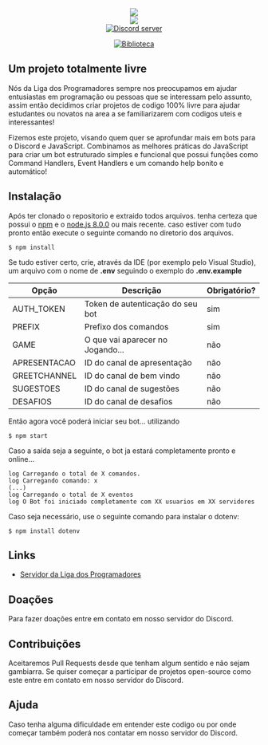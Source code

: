 <div align="center">
  <img src="https://i.imgur.com/pI0g7mg.png"><br>
  <img src="https://i.imgur.com/AxI9yNz.png"><br>
 </div>
 
  <div align="center"">
    <a href="https://discord.gg/DDmhAst" target="_blank"><img src="https://img.shields.io/discord/366404358440615951?label=Servidor&logo=discord" alt="Discord server"/></a>
  
  <a href="https://discord.js.org/#/" target="_blank"><img src="https://img.shields.io/badge/Biblioteca-discord.js-%23738adb" alt="Biblioteca"/></a>
  </div>


## Um projeto totalmente livre
Nós da Liga dos Programadores sempre nos preocupamos em ajudar entusiastas em programação ou pessoas que se interessam pelo assunto, assim então decidimos criar projetos de codigo 100% livre para ajudar estudantes ou novatos na area a se familiarizarem com codigos uteis e interessantes!
  
Fizemos este projeto, visando quem quer se aprofundar mais em bots para o Discord e JavaScript. Combinamos as melhores práticas do JavaScript para criar um bot estruturado simples e funcional que possui funções como Command Handlers, Event Handlers e um comando help bonito e automático!

## Instalação
Após ter clonado o repositorio e extraido todos arquivos. tenha certeza que possui o [npm](https://www.npmjs.com/) e o [node.js 8.0.0](https://nodejs.org/en/) ou mais recente. caso estiver com tudo pronto então execute o seguinte comando no diretorio dos arquivos.

```$ npm install```

Se tudo estiver certo, crie, através da IDE (por exemplo pelo Visual Studio), um arquivo com o nome de **.env** seguindo o exemplo do **.env.example**

| Opção        | Descrição                        | Obrigatório? |
| ------------ | -------------------------------- | ------------ |
| AUTH_TOKEN   | Token de autenticação do seu bot | sim          |
| PREFIX       | Prefixo dos comandos             | sim          |
| GAME         | O que vai aparecer no Jogando... | não          |
| APRESENTACAO | ID do canal de apresentação      | não          |
| GREETCHANNEL | ID do canal de bem vindo         | não          |
| SUGESTOES    | ID do canal de sugestões         | não          |
| DESAFIOS     | ID do canal de desafios          | não          |

Então agora você poderá iniciar seu bot... utilizando

```$ npm start```

Caso a saída seja a seguinte, o bot ja estará completamente pronto e online...

```
log Carregando o total de X comandos.
log Carregando comando: x
(...)
log Carregando o total de X eventos
log O Bot foi iniciado completamente com XX usuarios em XX servidores
```

Caso seja necessário, use o seguinte comando para instalar o dotenv:

```$ npm install dotenv```

## Links
* [Servidor da Liga dos Programadores](https://discord.gg/YAqEyPu)

## Doações
Para fazer doações entre em contato em nosso servidor do Discord.

## Contribuições
Aceitaremos Pull Requests desde que tenham algum sentido e não sejam gambiarra. Se quiser começar a participar de projetos open-source como este entre em contato em nosso servidor do Discord.

## Ajuda
Caso tenha alguma dificuldade em entender este codigo ou por onde começar também poderá nos contatar em nosso servidor do Discord.
